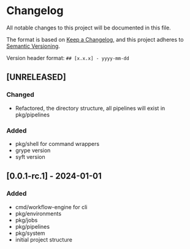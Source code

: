 # Changelog

All notable changes to this project will be documented in this file.

The format is based on [Keep a Changelog](https://keepachangelog.com/en/1.0.0/),
and this project adheres to [Semantic Versioning](https://semver.org/spec/v2.0.0.html).

Version header format: `## [x.x.x] - yyyy-mm-dd`

## [UNRELEASED]

### Changed

- Refactored, the directory structure, all pipelines will exist in pkg/pipelines

### Added
- pkg/shell for command wrappers
- grype version
- syft version

## [0.0.1-rc.1] - 2024-01-01
### Added

- cmd/workflow-engine for cli
- pkg/environments
- pkg/jobs
- pkg/pipelines
- pkg/system
- initial project structure

